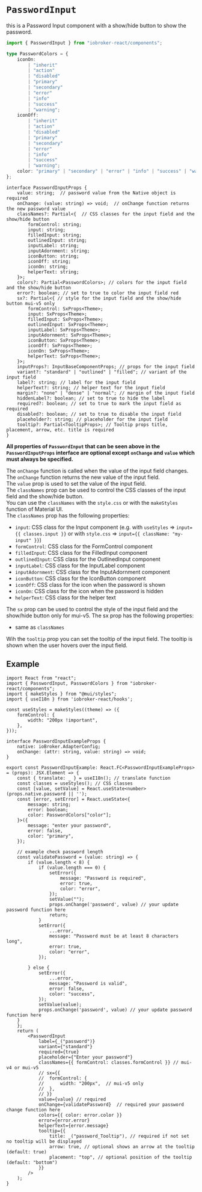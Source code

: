 # `PasswordInput`

this is a Password Input component with a show/hide button to show the password.

```ts
import { PasswordInput } from "iobroker-react/components";
```

```ts
type PasswordColors = {
	iconOn:
		| "inherit"
		| "action"
		| "disabled"
		| "primary"
		| "secondary"
		| "error"
		| "info"
		| "success"
		| "warning";
	iconOff:
		| "inherit"
		| "action"
		| "disabled"
		| "primary"
		| "secondary"
		| "error"
		| "info"
		| "success"
		| "warning";
	color: "primary" | "secondary" | "error" | "info" | "success" | "warning";
};
```

```tsx
interface PasswordInputProps {
	value: string;  // password value from the Native object is required
	onChange: (value: string) => void;  // onChange function returns the new password value
	classNames?: Partial<{  // CSS classes for the input field and the show/hide button
		formControl: string;
		input: string;
		filledInput: string;
		outlinedInput: string;
		inputLabel: string;
		inputAdornment: string;
		iconButton: string;
		iconOff: string;
		iconOn: string;
		helperText: string;
	}>;
	colors?: Partial<PasswordColors>; // colors for the input field and the show/hide button
	error?: boolean; // set to true to color the input field red
	sx?: Partial<{ // style for the input field and the show/hide button mui-v5 only
		formControl: SxProps<Theme>;
		input: SxProps<Theme>;
		filledInput: SxProps<Theme>;
		outlinedInput: SxProps<Theme>;
		inputLabel: SxProps<Theme>;
		inputAdornment: SxProps<Theme>;
		iconButton: SxProps<Theme>;
		iconOff: SxProps<Theme>;
		iconOn: SxProps<Theme>;
		helperText: SxProps<Theme>;
	}>;
	inputProps?: InputBaseComponentProps; // props for the input field
	variant?: "standard" | "outlined" | "filled"; // variant of the input field
	label?: string; // label for the input field
	helperText?: string; // helper text for the input field
	margin?: "none" | "dense" | "normal"; // margin of the input field
	hiddenLabel?: boolean; // set to true to hide the label
	required?: boolean; // set to true to mark the input field as required
	disabled?: boolean; // set to true to disable the input field
	placeholder?: string; // placeholder for the input field
	tooltip?: Partial<TooltipProps>; // Tooltip props title, placement, arrow, etc. title is required
}
```
**All properties of `PasswordInput` that can be seen above in the `PasswordInputProps` interface are optional except `onChange` and `value` which must always be specified.**

The `onChange` function is called when the value of the input field changes. The `onChange` function returns the new value of the input field.\
The `value` prop is used to set the value of the input field.\
The `classNames` prop can be used to control the CSS classes of the input field and the show/hide button.\
You can use the `classNames` with the `style.css` or with the `makeStyles` function of Material UI.\
The `classNames` prop has the following properties:
- `input`: CSS class for the Input component (e.g. with `useStyles` => `input={{ classes.input }}` or with `style.css` => `input={{ className: "my-input" }}`)
- `formControl`: CSS class for the FormControl component
- `filledInput`: CSS class for the FilledInput component
- `outlinedInput`: CSS class for the OutlinedInput component
- `inputLabel`: CSS class for the InputLabel component
- `inputAdornment`: CSS class for the InputAdornment component
- `iconButton`: CSS class for the IconButton component
- `iconOff`: CSS class for the icon when the password is shown
- `iconOn`: CSS class for the icon when the password is hidden
- `helperText`: CSS class for the helper text

The `sx` prop can be used to control the style of the input field and the show/hide button only for mui-v5. The sx prop has the following properties:
  - same as `classNames`
	
Wih the `tooltip` prop you can set the tooltip of the input field. The tooltip is shown when the user hovers over the input field.

## Example

```tsx
import React from "react";
import { PasswordInput, PasswordColors } from "iobroker-react/components";
import { makeStyles } from "@mui/styles";
import { useI18n } from 'iobroker-react/hooks';

const useStyles = makeStyles((theme) => ({
	formControl: {
		width: "200px !important",
	},
}));

interface PasswordInputExampleProps {
	native: ioBroker.AdapterConfig;
	onChange: (attr: string, value: string) => void;
}

export const PasswordInputExample: React.FC<PasswordInputExampleProps>
= (props): JSX.Element => {
	const { translate: _ } = useI18n(); // translate function
	const classes = useStyles(); // CSS classes
	const [value, setValue] = React.useState<number>(props.native.password || '');
	const [error, setError] = React.useState<{
		message: string;
		error: boolean;
		color: PasswordColors["color"];
	}>({
		message: "enter your password",
		error: false,
		color: "primary",
	});

	// example check password length
	const validatePassword = (value: string) => {
		if (value.length < 8) {
			if (value.length === 0) {
				setError({
					message: "Password is required",
					error: true,
					color: "error",
				});
				setValue("");
				props.onChange('password', value) // your update password function here 
				return;
			}
			setError({
				...error,
				message: "Password must be at least 8 characters long",
				error: true,
				color: "error",
			});
      
		} else {
            setError({
				...error,
				message: "Password is valid",
				error: false,
				color: "success",
			});
			setValue(value);
			props.onChange('password', value) // your update password function here 
    }
	};
	return (
		<PasswordInput 
			label={_("password")}  
			variant={"standard"} 
			required={true} 
			placeholder={"Enter your password"} 
			classNames={{ formControl: classes.formControl }} // mui-v4 or mui-v5
			// sx={{
			// 	formControl: {
			// 		width: "200px",  // mui-v5 only
			// 	},
			// }}
			value={value} // required
			onChange={validatePassword}  // required your password change function here
			colors={{ color: error.color }} 
			error={error.error} 
			helperText={error.message}
			tooltip={{
				title: _("password_Tooltip"), // required if not set no tooltip will be displayed
				arrow: true, // optional shows an arrow at the tooltip (default: true)
				placement: "top", // optional position of the tooltip (default: "bottom")
			}}
		/>
	);
}
```



